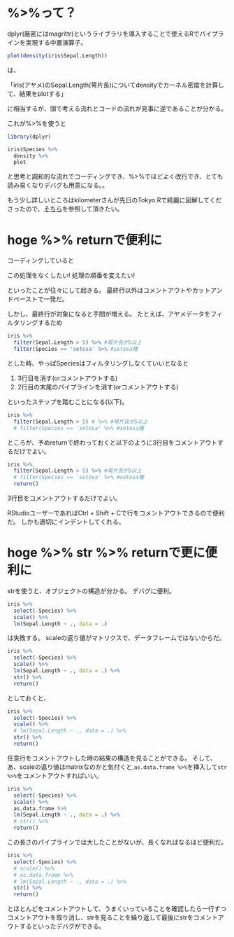 # %>%って？

dplyr(厳密にはmagrittr)というライブラリを導入することで使えるRでパイプラインを実現する中置演算子。

```r
plot(density(iris$Sepal.Length))
```

は、

「iris(アヤメ)のSepal.Length(萼片長)についてdensityでカーネル密度を計算して、結果をplotする」

に相当するが、頭で考える流れとコードの流れが見事に逆であることが分かる。

これが%>%を使うと

```r
library(dplyr)

iris$Species %>%
  density %>%
  plot
```

と思考と調和的な流れでコーディングでき、%>%でほどよく改行でき、とても読み易くなりデバグも用意になる。。

もう少し詳しいところはkilometerさんが先日のTokyo.Rで綺麗に図解してくださったので、[そちら](https://speakerdeck.com/kilometer/66th-tokyo-dot-r-beginner-session2?slide=16)を参照して頂きたい。

# hoge %>% returnで便利に

コーディングしていると

この処理をなくしたい!
処理の順番を変えたい!

といったことが往々にして起きる。
最終行以外はコメントアウトやカットアンドペーストで一発だ。

しかし、最終行が対象になると手間が増える。
たとえば、アヤメデータをフィルタリングするため

```r
iris %>% 
  filter(Sepal.Length > 5) %>% #萼片長が5以上
  filter(Species == 'setosa' %>% #setosa種
```

とした時、やっぱSpeciesはフィルタリングしなくていいとなると

1. 3行目を消す(orコメントアウトする)
2. 2行目の末尾のパイプラインを消す(orコメントアウトする)

といったステップを踏むことになる(以下)。

```r
iris %>% 
  filter(Sepal.Length > 5) # %>% #萼片長が5以上
  # filter(Species == 'setosa' %>% #setosa種
```

ところが、予めreturnで終わっておくと以下のように3行目をコメントアウトするだけでよい。

```r
iris %>% 
  filter(Sepal.Length > 5) %>% #萼片長が5以上
  # filter(Species == 'setosa' %>% #setosa種
  return()
```

3行目をコメントアウトするだけでよい。

RStudioユーザーであればCtrl + Shift + Cで行をコメントアウトできるので便利だ。
しかも適切にインデントしてくれる。

# hoge %>% str %>% returnで更に便利に

strを使うと、オブジェクトの構造が分かる。
デバグに便利。

```r
iris %>%
  select(-Species) %>%
  scale() %>%
  lm(Sepal.Length ~ ., data = .)
```

は失敗する。
scaleの返り値がマトリクスで、データフレームではないからだ。

```r
iris %>%
  select(-Species) %>%
  scale() %>%
  lm(Sepal.Length ~ ., data = .) %>%
  str() %>%
  return()
```

としておくと、

```r
iris %>%
  select(-Species) %>%
  scale() %>%
  # lm(Sepal.Length ~ ., data = .) %>%
  str() %>%
  return()
```

任意行をコメントアウトした時の結果の構造を見ることができる。
そして、あ、scaleの返り値はmatrixなのかと気付くと,`as.data.frame %>%`を挿入して`str %>%`をコメントアウトすればいい。

```r
iris %>%
  select(-Species) %>%
  scale() %>%
  as.data.frame %>%
  lm(Sepal.Length ~ ., data = .) %>%
  # str() %>%
  return()
```

この長さのパイプラインでは大したことがないが、長くなればなるほど便利だ。

```r
iris %>%
  select(-Species) %>%
  # scale() %>%
  # as.data.frame %>%
  # lm(Sepal.Length ~ ., data = .) %>%
  str() %>%
  return()
```

とほとんどをコメントアウトして、うまくいっていることを確認したら一行ずつコメントアウトを取り消し、strを見ることを繰り返して最後にstrをコメントアウトするといったデバグができる。

